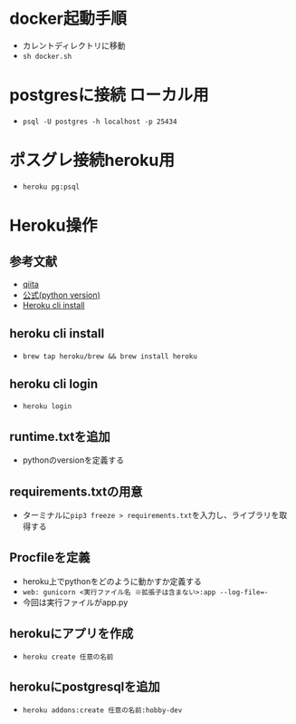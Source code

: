 # docker起動手順
- カレントディレクトリに移動
- ```sh docker.sh```

# postgresに接続 ローカル用
- ```psql -U postgres -h localhost -p 25434```

# ポスグレ接続heroku用
- ```heroku pg:psql```



# Heroku操作
## 参考文献

- [qiita](https://qiita.com/BanaoLihua/items/8a12b6f9c9f3289efcf5)
- [公式(python version)](https://devcenter.heroku.com/ja/articles/python-support)
- [Heroku cli install](https://devcenter.heroku.com/ja/articles/heroku-cli)

## heroku cli install
- ```​brew tap heroku/brew && brew install heroku```

## heroku cli login
- ```heroku login```

## runtime.txtを追加
- pythonのversionを定義する

## requirements.txtの用意
- ターミナルに```pip3 freeze > requirements.txt```を入力し、ライブラリを取得する

## Procfileを定義
- heroku上でpythonをどのように動かすか定義する
- ```web: gunicorn <実行ファイル名 ※拡張子は含まない>:app --log-file=-```
- 今回は実行ファイルがapp.py

## herokuにアプリを作成
- ```heroku create 任意の名前```

## herokuにpostgresqlを追加
- ```heroku addons:create 任意の名前:hobby-dev```

